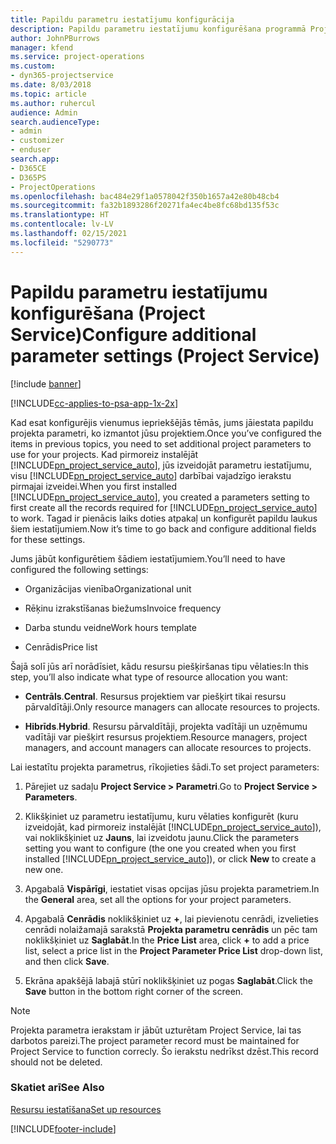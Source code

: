 ```yaml
---
title: Papildu parametru iestatījumu konfigurācija
description: Papildu parametru iestatījumu konfigurēšana programmā Project Service
author: JohnPBurrows
manager: kfend
ms.service: project-operations
ms.custom:
- dyn365-projectservice
ms.date: 8/03/2018
ms.topic: article
ms.author: ruhercul
audience: Admin
search.audienceType:
- admin
- customizer
- enduser
search.app:
- D365CE
- D365PS
- ProjectOperations
ms.openlocfilehash: bac484e29f1a0578042f350b1657a42e80b48cb4
ms.sourcegitcommit: fa32b1893286f20271fa4ec4be8fc68bd135f53c
ms.translationtype: HT
ms.contentlocale: lv-LV
ms.lasthandoff: 02/15/2021
ms.locfileid: "5290773"
---
```

# <a name="configure-additional-parameter-settings-project-service"></a><span data-ttu-id="e27f1-103">Papildu parametru iestatījumu konfigurēšana (Project Service)</span><span class="sxs-lookup"><span data-stu-id="e27f1-103">Configure additional parameter settings (Project Service)</span></span>

[!include [banner](../includes/psa-now-project-operations.md)]

[!INCLUDE[cc-applies-to-psa-app-1x-2x](../includes/cc-applies-to-psa-app-1x-2x.md)]

<span data-ttu-id="e27f1-104">Kad esat konfigurējis vienumus iepriekšējās tēmās, jums jāiestata papildu projekta parametri, ko izmantot jūsu projektiem.</span><span class="sxs-lookup"><span data-stu-id="e27f1-104">Once you’ve configured the items in previous topics, you need to set additional project parameters to use for your projects.</span></span> <span data-ttu-id="e27f1-105">Kad pirmoreiz instalējāt [!INCLUDE[pn_project_service_auto](../includes/pn-project-service-auto.md)], jūs izveidojāt parametru iestatījumu, visu [!INCLUDE[pn_project_service_auto](../includes/pn-project-service-auto.md)] darbībai vajadzīgo ierakstu pirmajai izveidei.</span><span class="sxs-lookup"><span data-stu-id="e27f1-105">When you first installed [!INCLUDE[pn_project_service_auto](../includes/pn-project-service-auto.md)], you created a parameters setting to first create all the records required for [!INCLUDE[pn_project_service_auto](../includes/pn-project-service-auto.md)] to work.</span></span> <span data-ttu-id="e27f1-106">Tagad ir pienācis laiks doties atpakaļ un konfigurēt papildu laukus šiem iestatījumiem.</span><span class="sxs-lookup"><span data-stu-id="e27f1-106">Now it’s time to go back and configure additional fields for these settings.</span></span>  
  
 <span data-ttu-id="e27f1-107">Jums jābūt konfigurētiem šādiem iestatījumiem.</span><span class="sxs-lookup"><span data-stu-id="e27f1-107">You’ll need to have configured the following settings:</span></span>  
  
-   <span data-ttu-id="e27f1-108">Organizācijas vienība</span><span class="sxs-lookup"><span data-stu-id="e27f1-108">Organizational unit</span></span>  
  
-   <span data-ttu-id="e27f1-109">Rēķinu izrakstīšanas biežums</span><span class="sxs-lookup"><span data-stu-id="e27f1-109">Invoice frequency</span></span>  
  
-   <span data-ttu-id="e27f1-110">Darba stundu veidne</span><span class="sxs-lookup"><span data-stu-id="e27f1-110">Work hours template</span></span>  
  
-   <span data-ttu-id="e27f1-111">Cenrādis</span><span class="sxs-lookup"><span data-stu-id="e27f1-111">Price list</span></span>  
 
<span data-ttu-id="e27f1-112">Šajā solī jūs arī norādīsiet, kādu resursu piešķiršanas tipu vēlaties:</span><span class="sxs-lookup"><span data-stu-id="e27f1-112">In this step, you’ll also indicate what type of resource allocation you want:</span></span>  
  
- <span data-ttu-id="e27f1-113">**Centrāls**.</span><span class="sxs-lookup"><span data-stu-id="e27f1-113">**Central**.</span></span> <span data-ttu-id="e27f1-114">Resursus projektiem var piešķirt tikai resursu pārvaldītāji.</span><span class="sxs-lookup"><span data-stu-id="e27f1-114">Only resource managers can allocate resources to projects.</span></span>  
  
- <span data-ttu-id="e27f1-115">**Hibrīds**.</span><span class="sxs-lookup"><span data-stu-id="e27f1-115">**Hybrid**.</span></span> <span data-ttu-id="e27f1-116">Resursu pārvaldītāji, projekta vadītāji un uzņēmumu vadītāji var piešķirt resursus projektiem.</span><span class="sxs-lookup"><span data-stu-id="e27f1-116">Resource managers, project managers, and account managers can allocate resources to projects.</span></span>  
  
 
<span data-ttu-id="e27f1-117">Lai iestatītu projekta parametrus, rīkojieties šādi.</span><span class="sxs-lookup"><span data-stu-id="e27f1-117">To set project parameters:</span></span>  
  
1. <span data-ttu-id="e27f1-118">Pārejiet uz sadaļu **Project Service > Parametri**.</span><span class="sxs-lookup"><span data-stu-id="e27f1-118">Go to **Project Service > Parameters**.</span></span>  
  
2. <span data-ttu-id="e27f1-119">Klikšķiniet uz parametru iestatījumu, kuru vēlaties konfigurēt (kuru izveidojāt, kad pirmoreiz instalējāt [!INCLUDE[pn_project_service_auto](../includes/pn-project-service-auto.md)]), vai noklikšķiniet uz **Jauns**, lai izveidotu jaunu.</span><span class="sxs-lookup"><span data-stu-id="e27f1-119">Click the parameters setting you want to configure (the one you created when you first installed [!INCLUDE[pn_project_service_auto](../includes/pn-project-service-auto.md)]), or click **New** to create a new one.</span></span>  
  
3. <span data-ttu-id="e27f1-120">Apgabalā **Vispārīgi**, iestatiet visas opcijas jūsu projekta parametriem.</span><span class="sxs-lookup"><span data-stu-id="e27f1-120">In the **General** area, set all the options for your project parameters.</span></span>  
  
4. <span data-ttu-id="e27f1-121">Apgabalā **Cenrādis** noklikšķiniet uz **+**, lai pievienotu cenrādi, izvelieties cenrādi nolaižamajā sarakstā **Projekta parametru cenrādis** un pēc tam noklikšķiniet uz **Saglabāt**.</span><span class="sxs-lookup"><span data-stu-id="e27f1-121">In the **Price List** area, click **+** to add a price list, select a price list in the **Project Parameter Price List** drop-down list, and then click **Save**.</span></span>  
  
5. <span data-ttu-id="e27f1-122">Ekrāna apakšējā labajā stūrī noklikšķiniet uz pogas **Saglabāt**.</span><span class="sxs-lookup"><span data-stu-id="e27f1-122">Click the **Save** button in the bottom right corner of the screen.</span></span>  

> [!NOTE]
> <span data-ttu-id="e27f1-123">Projekta parametra ierakstam ir jābūt uzturētam Project Service, lai tas darbotos pareizi.</span><span class="sxs-lookup"><span data-stu-id="e27f1-123">The project parameter record must be maintained for Project Service to function correcly.</span></span> <span data-ttu-id="e27f1-124">Šo ierakstu nedrīkst dzēst.</span><span class="sxs-lookup"><span data-stu-id="e27f1-124">This record should not be deleted.</span></span>

### <a name="see-also"></a><span data-ttu-id="e27f1-125">Skatiet arī</span><span class="sxs-lookup"><span data-stu-id="e27f1-125">See Also</span></span>  
 [<span data-ttu-id="e27f1-126">Resursu iestatīšana</span><span class="sxs-lookup"><span data-stu-id="e27f1-126">Set up resources</span></span>](../psa/set-up-resources.md)


[!INCLUDE[footer-include](../includes/footer-banner.md)]